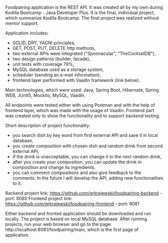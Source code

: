 Foodpairing application is the REST API. It was created all by my own during Kodilla Bootcamp - Java Developer Plus.
It is the final, individual project, which summarize Kodilla Bootcamp. The final project wes realized without mentor support.

Application includes:
- SOLID, DRY, YAGNI principles,
- GET, POST, PUT, DELETE http methods,
- two external APIs were integrated ("Spoonacular", "TheCocktailDB"),
- two design patterns (builder, facade),
- unit tests with coverage 79%,
- MySQL database used as a storage system,
- scheduler (sending an e-mail information),
- frontend layer performed with Vaadin framework (link below).

Main technologies, which were used:
Java, Spring Boot, Hibernate, Spring WEB, JUnit5, Mockito, MySQL, Vaadin.

All endpoints were tested either with using Postman and with the help of frontend layer, which was made with the usage of Vaadin.
Frontend part was created only to show the functionality and to support backend testing.

Short description of project functionality:
- you search dish by key word from first external API and save it in local database,
- you create composition with chosen dish and random drink from second external API,
- if the drink is unacceptable, you can change it to the next random drink,
- after you create your composition, you can update the drink in composition and change its ingredients,
- you can comment compositions and also give feedback to the comments.
In the future I will develop the API, adding new functionalities to it.

Backend project link: https://github.com/grkrajewski/foodpairing-backend - port: 8080
Frontend project link: https://github.com/grkrajewski/foodpairing-frontend - port: 8081

Either backend and fronted application should be downloaded and run locally. The project is based on local MySQL database.
After running projects, run your web browser and go to the page:
http://localhost:8081/foodpairing/main, which is the first page of application.